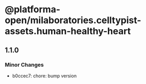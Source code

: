 # @platforma-open/milaboratories.celltypist-assets.human-healthy-heart

## 1.1.0

### Minor Changes

- b0ccec7: chore: bump version
